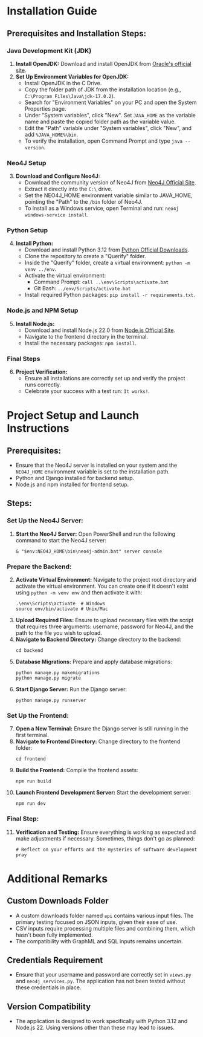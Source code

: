 
# Installation Guide

## Prerequisites and Installation Steps:

### Java Development Kit (JDK)
1. **Install OpenJDK:** Download and install OpenJDK from [Oracle's official site](https://www.oracle.com/java/technologies/downloads/#jdk22-windows).
2. **Set Up Environment Variables for OpenJDK:**
    - Install OpenJDK in the C Drive.
    - Copy the folder path of JDK from the installation location (e.g., `C:\Program Files\Java\jdk-17.0.2`).
    - Search for "Environment Variables" on your PC and open the System Properties page.
    - Under "System variables", click "New". Set `JAVA_HOME` as the variable name and paste the copied folder path as the variable value.
    - Edit the "Path" variable under "System variables", click "New", and add `%JAVA_HOME%\bin`.
    - To verify the installation, open Command Prompt and type `java --version`.

### Neo4J Setup
3. **Download and Configure Neo4J:**
    - Download the community version of Neo4J from [Neo4J Official Site](https://neo4j.com/deployment-center/).
    - Extract it directly into the `C:\` drive.
    - Set the NEO4J_HOME environment variable similar to JAVA_HOME, pointing the "Path" to the `/bin` folder of Neo4J.
    - To install as a Windows service, open Terminal and run: `neo4j windows-service install`.

### Python Setup
4. **Install Python:**
    - Download and install Python 3.12 from [Python Official Downloads](https://www.python.org/downloads/).
    - Clone the repository to create a "Querify" folder.
    - Inside the "Querify" folder, create a virtual environment: `python -m venv ../env`.
    - Activate the virtual environment:
        - Command Prompt: `call ..\env\Scripts\activate.bat`
        - Git Bash: `../env/Scripts/activate.bat`
    - Install required Python packages: `pip install -r requirements.txt`.

### Node.js and NPM Setup
5. **Install Node.js:**
    - Download and install Node.js 22.0 from [Node.js Official Site](https://nodejs.org/en).
    - Navigate to the frontend directory in the terminal.
    - Install the necessary packages: `npm install`.

### Final Steps
6. **Project Verification:**
    - Ensure all installations are correctly set up and verify the project runs correctly.
    - Celebrate your success with a test run: `It works!`.

# Project Setup and Launch Instructions

## Prerequisites:
- Ensure that the Neo4J server is installed on your system and the `NEO4J_HOME` environment variable is set to the installation path.
- Python and Django installed for backend setup.
- Node.js and npm installed for frontend setup.

## Steps:

### Set Up the Neo4J Server:
1. **Start the Neo4J Server:** Open PowerShell and run the following command to start the Neo4J server:
   ```
   & "$env:NEO4J_HOME\bin\neo4j-admin.bat" server console
   ```

### Prepare the Backend:
2. **Activate Virtual Environment:** Navigate to the project root directory and activate the virtual environment. You can create one if it doesn't exist using `python -m venv env` and then activate it with:
   ```
   .\env\Scripts\activate  # Windows
   source env/bin/activate # Unix/Mac
   ```
3. **Upload Required Files:** Ensure to upload necessary files with the script that requires three arguments: username, password for Neo4J, and the path to the file you wish to upload.
4. **Navigate to Backend Directory:** Change directory to the backend:
   ```
   cd backend
   ```
5. **Database Migrations:** Prepare and apply database migrations:
   ```
   python manage.py makemigrations
   python manage.py migrate
   ```
6. **Start Django Server:** Run the Django server:
   ```
   python manage.py runserver
   ```

### Set Up the Frontend:
7. **Open a New Terminal:** Ensure the Django server is still running in the first terminal.
8. **Navigate to Frontend Directory:** Change directory to the frontend folder:
   ```
   cd frontend
   ```
9. **Build the Frontend:** Compile the frontend assets:
   ```
   npm run build
   ```
10. **Launch Frontend Development Server:** Start the development server:
    ```
    npm run dev
    ```

### Final Step:
11. **Verification and Testing:** Ensure everything is working as expected and make adjustments if necessary. Sometimes, things don't go as planned:
    ```
    # Reflect on your efforts and the mysteries of software development
    pray
    ```


# Additional Remarks

## Custom Downloads Folder
- A custom downloads folder named `api` contains various input files. The primary testing focused on JSON inputs, given their ease of use.
- CSV inputs require processing multiple files and combining them, which hasn't been fully implemented.
- The compatibility with GraphML and SQL inputs remains uncertain.

## Credentials Requirement
- Ensure that your username and password are correctly set in `views.py` and `neo4j_services.py`. The application has not been tested without these credentials in place.

## Version Compatibility
- The application is designed to work specifically with Python 3.12 and Node.js 22. Using versions other than these may lead to issues.


